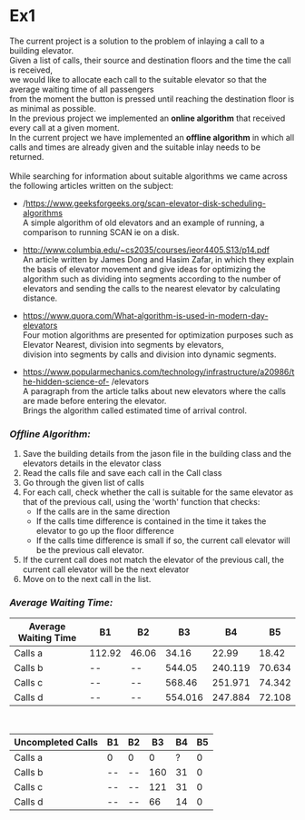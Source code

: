 # Ex1
The current project is a solution to the problem of inlaying a call to a building elevator.<br>
Given a list of calls, their source and destination floors and the time the call is received,<br>
we would like to allocate each call to the suitable elevator so that the average waiting time of all passengers<br>
from the moment the button is pressed until reaching the destination floor is as minimal as possible.<br>
In the previous project we implemented an **online algorithm** that received every call at a given moment.<br>
In the current project we have implemented an **offline algorithm** in which all calls and times are already given and the suitable inlay needs to be returned.<br>
<br>
While searching for information about suitable algorithms we came across the following articles written on the subject:
* /https://www.geeksforgeeks.org/scan-elevator-disk-scheduling-algorithms <br>
A simple algorithm of old elevators and an example of running, a comparison to running SCAN ie on a disk.

* http://www.columbia.edu/~cs2035/courses/ieor4405.S13/p14.pdf <br>
An article written by James Dong and Hasim Zafar, in which they explain the basis of elevator movement and give ideas for optimizing the algorithm such as
dividing into segments according to the number of elevators and sending the calls to the nearest elevator by calculating distance.

* https://www.quora.com/What-algorithm-is-used-in-modern-day-elevators <br>
Four motion algorithms are presented for optimization purposes such as Elevator Nearest, division into segments by elevators,<br>
division into segments by calls and division into dynamic segments.

* https://www.popularmechanics.com/technology/infrastructure/a20986/the-hidden-science-of-
 /elevators <br>
 A paragraph from the article talks about new elevators where the calls are made before entering the elevator.<br>
 Brings the algorithm called estimated time of arrival control.
 

### *Offline Algorithm:*

1. Save the building details from the jason file in the building class and the elevators details in the elevator class
2. Read the calls file and save each call in the Call class
3. Go through the given list of calls
4. For each call, check whether the call is suitable for the same elevator as that of the previous call, using the 'worth' function that checks:
    - If the calls are in the same direction
    - If the calls time difference is contained in the time it takes the elevator to go up the floor difference
    - If the calls time difference is small
  if so, the current call elevator will be the previous call elevator.
5. If the current call does not match the elevator of the previous call, the current call elevator will be the next elevator
6. Move on to the next call in the list.

### *Average Waiting Time:*


Average Waiting Time | B1 | B2 | B3 | B4 | B5
--- | --- | --- | --- |--- |---
Calls a | 112.92 | 46.06 | 34.16 | 22.99 | 18.42
Calls b | -- | -- | 544.05 | 240.119 | 70.634 
Calls c | -- | -- | 568.46 | 251.971 | 74.342 
Calls d | -- | -- | 554.016 | 247.884 | 72.108 

<br>

Uncompleted Calls | B1 | B2 | B3 | B4 | B5
--- | --- | --- | --- |--- |---
Calls a | 0 | 0 | 0 | ? | 0
Calls b | -- | -- | 160 | 31 | 0 
Calls c | -- | -- | 121 | 31 | 0
Calls d | -- | -- | 66 | 14 | 0 

